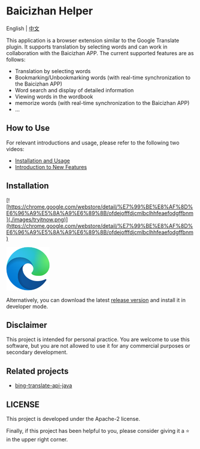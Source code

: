 # Baicizhan Helper  
English | [中文](./README-zh.md)

This application is a browser extension similar to the Google Translate plugin. It supports translation by selecting words and can work in collaboration with the Baicizhan APP. The current supported features are as follows:
- Translation by selecting words
- Bookmarking/Unbookmarking words (with real-time synchronization to the Baicizhan APP)
- Word search and display of detailed information
- Viewing words in the wordbook
- memorize words (with real-time synchronization to the Baicizhan APP)
- ...

## How to Use
For relevant introductions and usage, please refer to the following two videos:
- [Installation and Usage](https://www.bilibili.com/video/BV1QG411P7Es/)
- [Introduction to New Features](https://www.bilibili.com/video/BV1zj411Z7LM/)

## Installation
[![https://chrome.google.com/webstore/detail/%E7%99%BE%E8%AF%8D%E6%96%A9%E5%8A%A9%E6%89%8B/ofdejofffdjcmlbclhhfeaefodgffbnm](./images/tryitnow.png)](https://chrome.google.com/webstore/detail/%E7%99%BE%E8%AF%8D%E6%96%A9%E5%8A%A9%E6%89%8B/ofdejofffdjcmlbclhhfeaefodgffbnm)

<a href="https://microsoftedge.microsoft.com/addons/detail/%E7%99%BE%E8%AF%8D%E6%96%A9%E5%8A%A9%E6%89%8B/ibfhkheckdidljgkaigigmempdpkjjpb">
<img src="./images/edge-logo.png" height="116"/>
</a>

Alternatively, you can download the latest [release version](https://github.com/marmot-z/baicizhan-helper/releases/latest) and install it in developer mode.

## Disclaimer
This project is intended for personal practice. You are welcome to use this software, but you are not allowed to use it for any commercial purposes or secondary development.

## Related projects
- [bing-translate-api-java](https://github.com/marmot-z/bing-translate-api-java)

## LICENSE
This project is developed under the Apache-2 license.

Finally, if this project has been helpful to you, please consider giving it a ⭐ in the upper right corner.